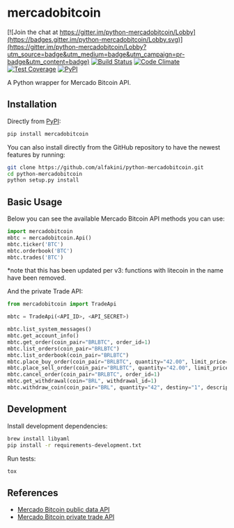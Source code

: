 # mercadobitcoin

[![Join the chat at https://gitter.im/python-mercadobitcoin/Lobby](https://badges.gitter.im/python-mercadobitcoin/Lobby.svg)](https://gitter.im/python-mercadobitcoin/Lobby?utm_source=badge&utm_medium=badge&utm_campaign=pr-badge&utm_content=badge)
[![Build Status](https://travis-ci.org/alfakini/python-mercadobitcoin.svg?branch=master)](https://travis-ci.org/alfakini/python-mercadobitcoin)
[![Code Climate](https://codeclimate.com/github/alfakini/python-mercadobitcoin/badges/gpa.svg)](https://codeclimate.com/github/alfakini/python-mercadobitcoin)
[![Test Coverage](https://codeclimate.com/github/alfakini/python-mercadobitcoin/badges/coverage.svg)](https://codeclimate.com/github/alfakini/python-mercadobitcoin/coverage)
[![PyPI](https://img.shields.io/pypi/v/mercadobitcoin.svg)](https://pypi.python.org/pypi/mercadobitcoin)

A Python wrapper for Mercado Bitcoin API.

## Installation

Directly from [PyPI](https://pypi.python.org/pypi/mercadobitcoin):

```bash
pip install mercadobitcoin
```

You can also install directly from the GitHub repository to have the newest features by running:

```bash
git clone https://github.com/alfakini/python-mercadobitcoin.git
cd python-mercadobitcoin
python setup.py install
```

## Basic Usage

Below you can see the available Mercado Bitcoin API methods you can use:

```python
import mercadobitcoin
mbtc = mercadobitcoin.Api()
mbtc.ticker('BTC')
mbtc.orderbook('BTC')
mbtc.trades('BTC')
```
*note that this has been updated per v3: functions with litecoin in the name have been removed.

And the private Trade API:

```python
from mercadobitcoin import TradeApi

mbtc = TradeApi(<API_ID>, <API_SECRET>)

mbtc.list_system_messages()
mbtc.get_account_info()
mbtc.get_order(coin_pair="BRLBTC", order_id=1)
mbtc.list_orders(coin_pair="BRLBTC")
mbtc.list_orderbook(coin_pair="BRLBTC")
mbtc.place_buy_order(coin_pair="BRLBTC", quantity="42.00", limit_price="5000")
mbtc.place_sell_order(coin_pair="BRLBTC", quantity="42.00", limit_price="5000")
mbtc.cancel_order(coin_pair="BRLBTC", order_id=1)
mbtc.get_withdrawal(coin="BRL", withdrawal_id=1)
mbtc.withdraw_coin(coin_pair="BRL", quantity="42", destiny="1", description="Trasfering Money.")
```

## Development

Install development dependencies:

```bash
brew install libyaml
pip install -r requirements-development.txt
```

Run tests:

```bash
tox
```

## References

* [Mercado Bitcoin public data API](https://www.mercadobitcoin.com.br/api-doc)
* [Mercado Bitcoin private trade API](https://www.mercadobitcoin.com.br/trade-api)
